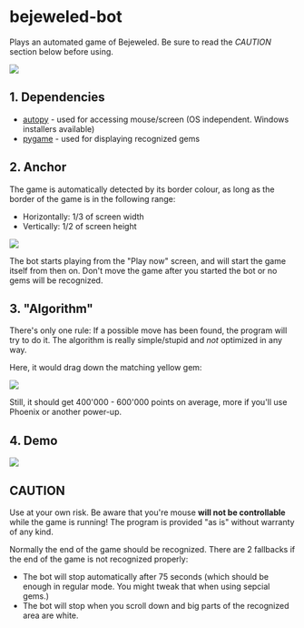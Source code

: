 bejeweled-bot
==============

Plays an automated game of Bejeweled. Be sure to read the _CAUTION_ section below before using.

![](https://raw.github.com/captainfox/bejeweled-bot/master/playing.png)

## 1. Dependencies

- [autopy](http://www.autopy.org/) - used for accessing mouse/screen (OS independent. Windows installers available)
- [pygame](http://www.pygame.org/) - used for displaying recognized gems

## 2. Anchor
The game is automatically detected by its border colour, as long as the border of the game is in the following range:

- Horizontally: 1/3 of screen width
- Vertically: 1/2 of screen height

![](https://raw.github.com/captainfox/bejeweled-bot/master/screen.png)

The bot starts playing from the "Play now" screen, and will start the game itself from then on. Don't move the game after you started the bot or no gems will be recognized.


## 3. "Algorithm"
There's only one rule: If a possible move has been found, the program will try to do it.
The algorithm is really simple/stupid and _not_ optimized in any way.

Here, it would drag down the matching yellow gem:

![](https://raw.github.com/captainfox/bejeweled-bot/master/example.png)

Still, it should get 400'000 - 600'000 points on average, more if you'll use Phoenix or another power-up.


## 4. Demo

[![](https://raw.github.com/captainfox/bejeweled-bot/master/1million.png)](http://www.youtube.com/watch?v=jUvYuqbRO-I)

## CAUTION

Use at your own risk. Be aware that you're mouse **will not be controllable** while the game is running!
The program is provided "as is" without warranty of any kind.

Normally the end of the game should be recognized.
There are 2 fallbacks if the end of the game is not recognized properly:

* The bot will stop automatically after 75 seconds (which should be enough in regular mode. You might tweak that when using sepcial gems.)
* The bot will stop when you scroll down and big parts of the recognized area are white.

